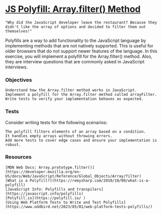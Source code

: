 # [JS Polyfill: Array.filter() Method](https://www.frontendhire.com/questions/polyfill-array-filter)

    

    "Why did the JavaScript developer leave the restaurant? Because they didn't like the array of options and decided to filter them out themselves!"

Polyfills are a way to add functionality to the JavaScript language by implementing methods that are not natively supported. This is useful for older browsers that do not support newer features of the language. In this exercise, you will implement a polyfill for the Array.filter() method. Also, they are interview questions that are commonly asked in JavaScript interviews.
### Objectives

    Understand how the Array.filter method works in JavaScript.
    Implement a polyfill for the Array.filter method called arrayFilter.
    Write tests to verify your implementation behaves as expected.

### Tests

Consider writing tests for the following scenarios:

    The polyfill filters elements of an array based on a condition.
    It handles empty arrays without throwing errors.
    Add more tests to cover edge cases and ensure your implementation is robust.

### Resources


    [MDN Web Docs: Array.prototype.filter()](https://developer.mozilla.org/en-US/docs/Web/JavaScript/Reference/Global_Objects/Array/filter)
    [What is a Polyfill?](https://remysharp.com/2010/10/08/what-is-a-polyfill)
    [JavaScript Info: Polyfills and transpilers](https://javascript.info/polyfills)
    [Polyfill.io](https://polyfill.io/ )
    [Using Web Platform Tests to Write and Test Polyfills](https://www.oddbird.net/2023/05/01/web-platform-tests-polyfills/)
